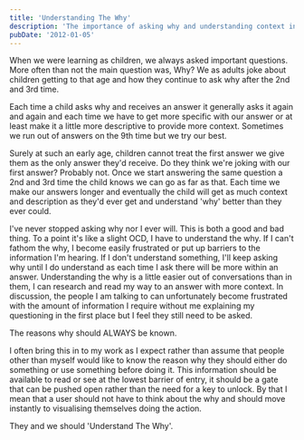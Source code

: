 ```yaml
---
title: 'Understanding The Why'
description: 'The importance of asking why and understanding context in both childhood and professional life'
pubDate: '2012-01-05'
---
```


When we were learning as children, we always asked important questions. More often than not the main question was, Why? We as adults joke about children getting to that age and how they continue to ask why after the 2nd and 3rd time.

Each time a child asks why and receives an answer it generally asks it again and again and each time we have to get more specific with our answer or at least make it a little more descriptive to provide more context. Sometimes we run out of answers on the 9th time but we try our best.

Surely at such an early age, children cannot treat the first answer we give them as the only answer they'd receive. Do they think we're joking with our first answer? Probably not. Once we start answering the same question a 2nd and 3rd time the child knows we can go as far as that. Each time we make our answers longer and eventually the child will get as much context and description as they'd ever get and understand 'why' better than they ever could.

I've never stopped asking why nor I ever will. This is both a good and bad thing. To a point it's like a slight OCD, I have to understand the why. If I can't fathom the why, I become easily frustrated or put up barriers to the information I'm hearing. If I don't understand something, I'll keep asking why until I do understand as each time I ask there will be more within an answer. Understanding the why is a little easier out of conversations than in them, I can research and read my way to an answer with more context. In discussion, the people I am talking to can unfortunately become frustrated with the amount of information I require without me explaining my questioning in the first place but I feel they still need to be asked.

The reasons why should ALWAYS be known.

I often bring this in to my work as I expect rather than assume that people other than myself would like to know the reason why they should either do something or use something before doing it. This information should be available to read or see at the lowest barrier of entry, it should be a gate that can be pushed open rather than the need for a key to unlock. By that I mean that a user should not have to think about the why and should move instantly to visualising themselves doing the action.

They and we should 'Understand The Why'.